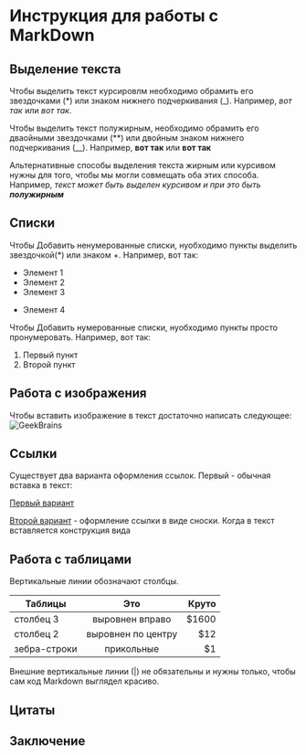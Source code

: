 # Инструкция для работы с MarkDown

## Выделение текста

Чтобы выделить текст курсировлм необходимо обрамить его звездочками (*) или знаком нижнего подчеркивания (_). Например, *вот так* или _вот так_.

Чтобы выделить текст полужирным, необходимо обрамить его дваойными звездочками (**) или двойным знаком нижнего подчеркивания (__). Например, **вот так** или __вот так__

Альтернативные способы выделения текста жирным или курсивом нужны для того, чтобы мы могли совмещать оба этих способа. Например, _текст может быть выделен курсивом и при это быть **полужирным**_

## Списки

Чтобы Добавить ненумерованные списки, нуобходимо пункты выделить звездочкой(*) или знаком +. Например, вот так:

* Элемент 1
* Элемент 2
* Элемент 3
+ Элемент 4

Чтобы Добавить нумерованные списки, нуобходимо пункты просто пронумеровать. Например, вот так:
1. Первый пункт
2. Второй пункт

## Работа с изображения

Чтобы вставить изображение в текст достаточно написать следующее:
![GeekBrains](geek.jpg)

## Ссылки

Существует два варианта оформления ссылок. Первый - обычная вставка в текст:

[Первый вариант](https://gb.ru/ "GeekBrains")

[Второй вариант][2] - оформление ссылки в виде сноски. Когда в текст вставляется конструкция вида

[2]: https://gb.ru/

## Работа с таблицами

Вертикальные линии обозначают столбцы.

| Таблицы       | Это                | Круто |
| ------------- |:------------------:| -----:|
| столбец 3     | выровнен вправо    | $1600 |
| столбец 2     | выровнен по центру |   $12 |
| зебра-строки  | прикольные         |    $1 |

Внешние вертикальные линии (|) не обязательны и нужны только, чтобы сам код Markdown выглядел красиво.

## Цитаты

## Заключение
